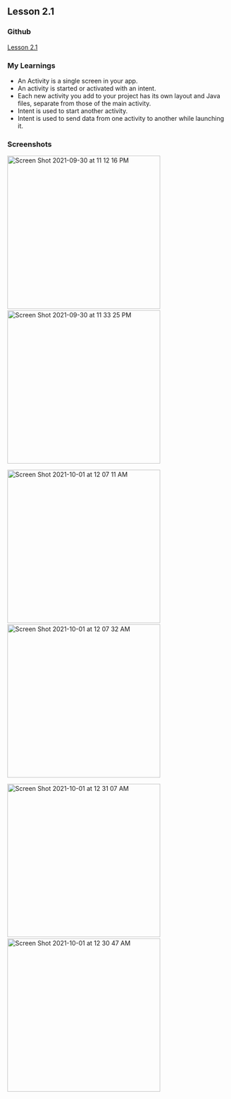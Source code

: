 ## Lesson 2.1

### Github
[Lesson 2.1](https://github.com/apeksha20/CS5520MobileApplicationDevelopment/tree/main/Assignment2/Lesson2_1)

### My Learnings
* An Activity is a single screen in your app.
* An activity is started or activated with an intent.
* Each new activity you add to your project has its own layout and Java files, separate from those of the main activity.
* Intent is used to start another activity.
* Intent is used to send data from one activity to another while launching it.

### Screenshots


<img width="347" alt="Screen Shot 2021-09-30 at 11 12 16 PM" src="https://user-images.githubusercontent.com/17286896/135584212-ad8d6d3a-9758-4d5c-81c0-71f3d3c55637.png">&emsp; &emsp; &emsp; &emsp; <img width="347" alt="Screen Shot 2021-09-30 at 11 33 25 PM" src="https://user-images.githubusercontent.com/17286896/135584245-9fcc5a79-0b46-48bd-bd4a-5fb2033465dd.png">



<img width="347" alt="Screen Shot 2021-10-01 at 12 07 11 AM" src="https://user-images.githubusercontent.com/17286896/135585177-87d1253c-8d59-4ae7-96de-3a4b1914bb13.png">&emsp; &emsp; &emsp; &emsp; <img width="347" alt="Screen Shot 2021-10-01 at 12 07 32 AM" src="https://user-images.githubusercontent.com/17286896/135585226-098bfa92-e773-433b-a05d-7c89878b28d9.png">



<img width="347" alt="Screen Shot 2021-10-01 at 12 31 07 AM" src="https://user-images.githubusercontent.com/17286896/135585419-f685caa4-0323-4d38-8583-0bebc8bf14bf.png">&emsp; &emsp; &emsp; &emsp; <img width="347" alt="Screen Shot 2021-10-01 at 12 30 47 AM" src="https://user-images.githubusercontent.com/17286896/135585403-d094cef1-6abc-4a94-9931-4541ab51b82d.png">
